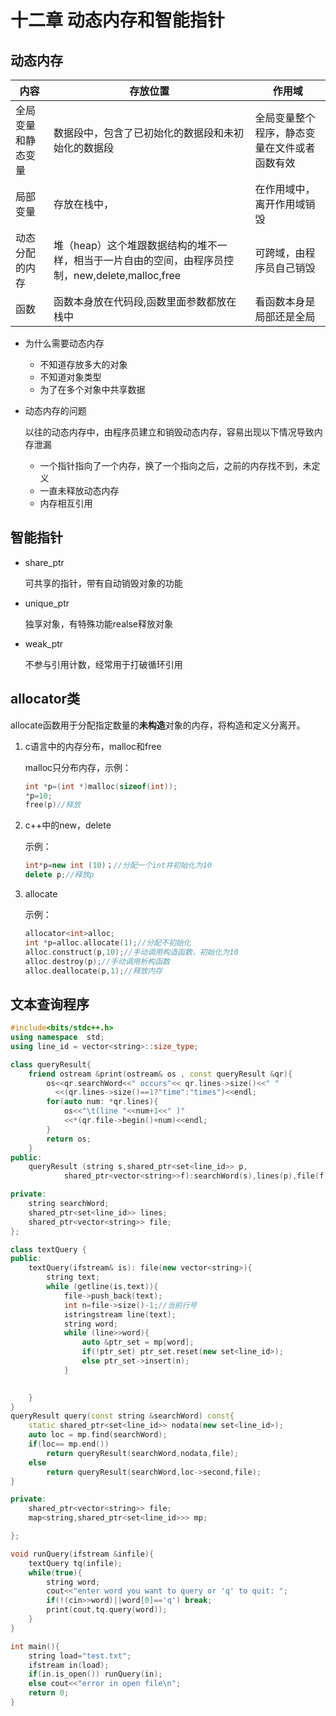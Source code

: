 # 十二章 动态内存和智能指针

## 动态内存

| 内容               | 存放位置                                                     | 作用域                                       |
| ------------------ | ------------------------------------------------------------ | -------------------------------------------- |
| 全局变量和静态变量 | 数据段中，包含了已初始化的数据段和未初始化的数据段           | 全局变量整个程序，静态变量在文件或者函数有效 |
| 局部变量           | 存放在栈中，                                                 | 在作用域中，离开作用域销毁                   |
| 动态分配的内存     | 堆（heap）这个堆跟数据结构的堆不一样，相当于一片自由的空间，由程序员控制，new,delete,malloc,free | 可跨域，由程序员自己销毁                     |
| 函数               | 函数本身放在代码段,函数里面参数都放在栈中                    | 看函数本身是局部还是全局                     |

* 为什么需要动态内存

  * 不知道存放多大的对象
  * 不知道对象类型
  * 为了在多个对象中共享数据

* 动态内存的问题

  以往的动态内存中，由程序员建立和销毁动态内存，容易出现以下情况导致内存泄漏

  * 一个指针指向了一个内存，换了一个指向之后，之前的内存找不到，未定义
  * 一直未释放动态内存
  * 内存相互引用


## 智能指针

* share_ptr 

  可共享的指针，带有自动销毁对象的功能

* unique_ptr

  独享对象，有特殊功能realse释放对象

* weak_ptr

  不参与引用计数，经常用于打破循环引用

  

## allocator类

  allocate函数用于分配指定数量的**未构造**对象的内存，将构造和定义分离开。

1. c语言中的内存分布，malloc和free

     malloc只分布内存，示例：
     
   ```cpp
   int *p=(int *)malloc(sizeof(int));
   *p=10;
   free(p)//释放 
   ```


2. c++中的new，delete

   示例：
   
   ```cpp
   int*p=new int (10)；//分配一个int并初始化为10
   delete p;//释放p
   ```
   
3. allocate

   示例：
   
   ```cpp
   allocator<int>alloc;
   int *p=alloc.allocate(1);//分配不初始化
   alloc.construct(p,10);//手动调用构造函数，初始化为10
   alloc.destroy(p);//手动调用析构函数
   alloc.deallocate(p,1);//释放内存
   ```
   
   

## 文本查询程序

```cpp
#include<bits/stdc++.h>
using namespace  std;
using line_id = vector<string>::size_type;

class queryResult{
    friend ostream &print(ostream& os , const queryResult &qr){
        os<<qr.searchWord<<" occurs"<< qr.lines->size()<<" "
          <<(qr.lines->size()==1?"time":"times")<<endl;
        for(auto num: *qr.lines){
            os<<"\t(line "<<num+1<<" )"
            <<*(qr.file->begin()+num)<<endl;
        }
        return os;
    }
public:
    queryResult (string s,shared_ptr<set<line_id>> p,
            shared_ptr<vector<string>>f):searchWord(s),lines(p),file(f){}

private:
    string searchWord;
    shared_ptr<set<line_id>> lines;
    shared_ptr<vector<string>> file;
};

class textQuery {
public:
    textQuery(ifstream& is): file(new vector<string>){
        string text;
        while (getline(is,text)){
            file->push_back(text);
            int n=file->size()-1;//当前行号
            istringstream line(text);
            string word;
            while (line>>word){
                auto &ptr_set = mp[word];
                if(!ptr_set) ptr_set.reset(new set<line_id>);
                else ptr_set->insert(n);
            }
            

​    }
}
queryResult query(const string &searchWord) const{
​    static shared_ptr<set<line_id>> nodata(new set<line_id>);
​    auto loc = mp.find(searchWord);
​    if(loc== mp.end()) 
​        return queryResult(searchWord,nodata,file);
​    else 
​        return queryResult(searchWord,loc->second,file);
}

private:
    shared_ptr<vector<string>> file;
    map<string,shared_ptr<set<line_id>>> mp;

};

void runQuery(ifstream &infile){
    textQuery tq(infile);
    while(true){
        string word;
        cout<<"enter word you want to query or 'q' to quit: ";
        if(!(cin>>word)||word[0]=='q') break;
        print(cout,tq.query(word));
    }
}

int main(){
    string load="test.txt";
    ifstream in(load);
    if(in.is_open()) runQuery(in);
    else cout<<"error in open file\n";
    return 0;
}
```

